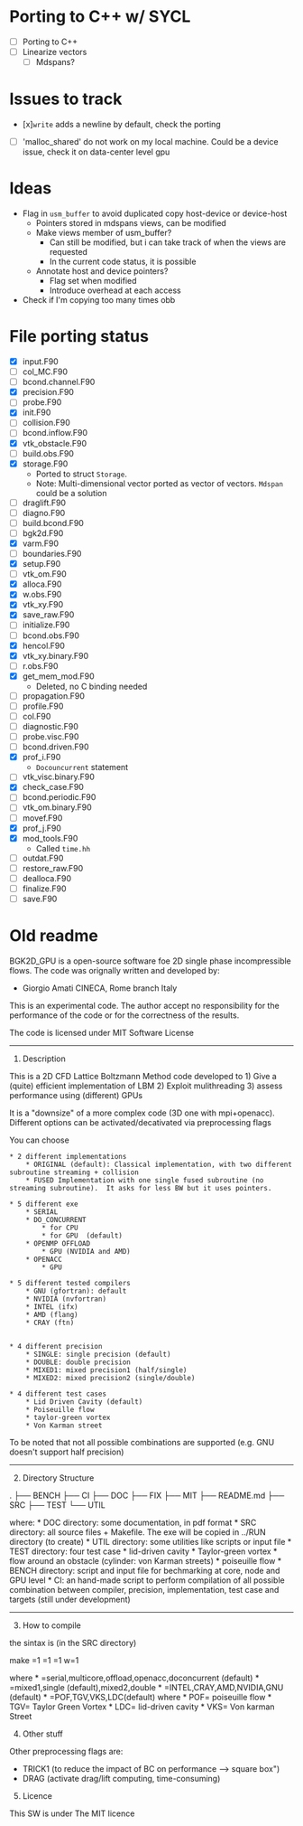 # Porting to C++ w/ SYCL

- [ ] Porting to C++
- [ ] Linearize vectors
  - [ ] Mdspans?

# Issues to track
- [x]`write` adds a newline by default, check the porting 
- [ ] 'malloc_shared' do not work on my local machine. Could be a device issue, check it on data-center level gpu

# Ideas
- Flag in `usm_buffer` to avoid duplicated copy host-device or device-host
  - Pointers stored in mdspans views, can be modified
  - Make views member of usm_buffer?
    - Can still be modified, but i can take track of when the views are requested
    - In the current code status, it is possible
  - Annotate host and device pointers?
    - Flag set when modified
    - Introduce overhead at each access
- Check if I'm copying too many times obb

# File porting status
- [x] input.F90
- [ ] col_MC.F90
- [ ] bcond.channel.F90
- [x] precision.F90
- [ ] probe.F90
- [x] init.F90
- [ ] collision.F90
- [ ] bcond.inflow.F90
- [x] vtk_obstacle.F90
- [ ] build.obs.F90
- [x] storage.F90
  - Ported to struct `Storage`.
  - Note: Multi-dimensional vector ported as vector of vectors. `Mdspan` could be a solution
- [ ] draglift.F90
- [ ] diagno.F90
- [ ] build.bcond.F90
- [ ] bgk2d.F90
- [x] varm.F90
- [ ] boundaries.F90
- [x] setup.F90
- [ ] vtk_om.F90
- [x] alloca.F90
- [x] w.obs.F90
- [x] vtk_xy.F90
- [x] save_raw.F90
- [ ] initialize.F90
- [ ] bcond.obs.F90
- [x] hencol.F90
- [x] vtk_xy.binary.F90
- [ ] r.obs.F90
- [x] get_mem_mod.F90
	- Deleted, no C binding needed
- [ ] propagation.F90
- [ ] profile.F90
- [ ] col.F90
- [ ] diagnostic.F90
- [ ] probe.visc.F90
- [ ] bcond.driven.F90
- [x] prof_i.F90
  - `Docouncurrent` statement
- [ ] vtk_visc.binary.F90
- [x] check_case.F90
- [ ] bcond.periodic.F90
- [ ] vtk_om.binary.F90
- [ ] movef.F90
- [x] prof_j.F90
- [x] mod_tools.F90
  - Called `time.hh`
- [ ] outdat.F90
- [ ] restore_raw.F90
- [ ] dealloca.F90
- [ ] finalize.F90
- [ ] save.F90

# Old readme
BGK2D_GPU is a open-source software foe 2D single phase incompressible flows.
The code was orignally written and developed by:

* Giorgio Amati		CINECA, Rome branch	Italy

This is an experimental code. The author accept no responsibility
for the performance of the code or for the correctness of the results.

The code is licensed under MIT Software License 


------------------------------------------------------------------------------
1) Description

This is a 2D CFD Lattice Boltzmann Method code developed to 
	1) Give a (quite) efficient implementation of LBM
 	2) Exploit mulithreading
  	3) assess performance using (different) GPUs 

It is a "downsize" of a more complex code (3D one with mpi+openacc). 
Different options can be activated/decativated via preprocessing flags

You can choose

	* 2 different implementations 
  		* ORIGINAL (default): Classical implementation, with two different subroutine streaming + collision
  		* FUSED Implementation with one single fused subroutine (no streaming subroutine).  It asks for less BW but it uses pointers.

	* 5 different exe
  		* SERIAL 
  		* DO_CONCURRENT
  			* for CPU 
			* for GPU  (default)
  		* OPENMP OFFLOAD 
			* GPU (NVIDIA and AMD)
  		* OPENACC
   			* GPU 

	* 5 different tested compilers
		* GNU (gfortran): default
  		* NVIDIA (nvfortran)
  		* INTEL (ifx)
  		* AMD (flang)
  		* CRAY (ftn)
 

	* 4 different precision 
  		* SINGLE: single precision (default)
  		* DOUBLE: double precision
  		* MIXED1: mixed precision1 (half/single)
  		* MIXED2: mixed precision2 (single/double)

	* 4 different test cases
		* Lid Driven Cavity (default)
		* Poiseuille flow
		* taylor-green vortex
		* Von Karman street

To be noted that not all possible combinations are supported (e.g. GNU doesn't support half precision)

------------------------------------------------------------------------------
2) Directory Structure

.
├── BENCH
├── CI
├── DOC
├── FIX
├── MIT
├── README.md
├── SRC
├── TEST
└── UTIL

where:
	* DOC directory: some documentation, in pdf format
	* SRC directory: all source files + Makefile. The exe will be copied in ../RUN directory (to create)
	* UTIL directory: some utilities like scripts or input file
	* TEST directory: four test case
	  * lid-driven cavity
	  * Taylor-green vortex
	  * flow around an obstacle (cylinder: von Karman streets)
	  * poiseuille flow
	* BENCH directory: script and input file for bechmarking at core, node and GPU level
	* CI: an hand-made script to perform compilation of all possible combination between compiler, precision, implementation, test case and targets (still under development)

------------------------------------------------------------------------------
3) How to compile

the sintax is (in the SRC directory)

make <target> <precision>=1 <compiler>=1 <version>=1 w<testcase>=1 

where 
	* <target>=serial,multicore,offload,openacc,doconcurrent (default)
	* <precision>=mixed1,single (default),mixed2,double
	* <compiler>=INTEL,CRAY,AMD,NVIDIA,GNU (default)
	* <testcase>=POF,TGV,VKS,LDC(default) where
		* POF= poiseuille flow
		* TGV= Taylor Green Vortex
		* LDC= lid-driven cavity
		* VKS= Von karman Street
	

4) Other stuff

Other preprocessing flags are:

* TRICK1 (to reduce the impact of BC on performance --> square box")
* DRAG (activate drag/lift computing, time-consuming)

5) Licence

This SW is under The MIT licence

